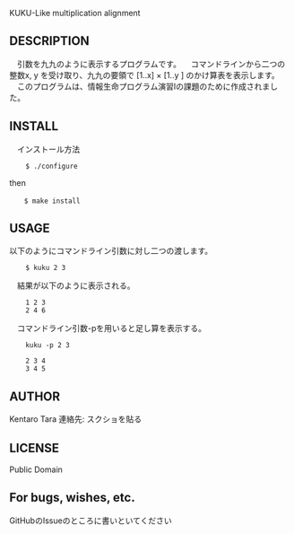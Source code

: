 KUKU-Like multiplication alignment

## DESCRIPTION

　引数を九九のように表示するプログラムです。
　コマンドラインから二つの整数x, y を受け取り、九九の要領で [1..x] × [1..y ] のかけ算表を表示します。
　このプログラムは、情報生命プログラム演習Iの課題のために作成されました。

## INSTALL

　インストール方法

````
    $ ./configure
````

  then

````
  　$ make install
````
 
## USAGE

  以下のようにコマンドライン引数に対し二つの渡します。

````
    $ kuku 2 3
````

　結果が以下のように表示される。

````
    1 2 3 
    2 4 6 
````

　コマンドライン引数-pを用いると足し算を表示する。

````
    kuku -p 2 3
````

````
    2 3 4 
    3 4 5 
````

## AUTHOR

  Kentaro Tara
  連絡先: 
  スクショを貼る

## LICENSE

  Public Domain

## For bugs, wishes, etc.

  GitHubのIssueのところに書いといてください
